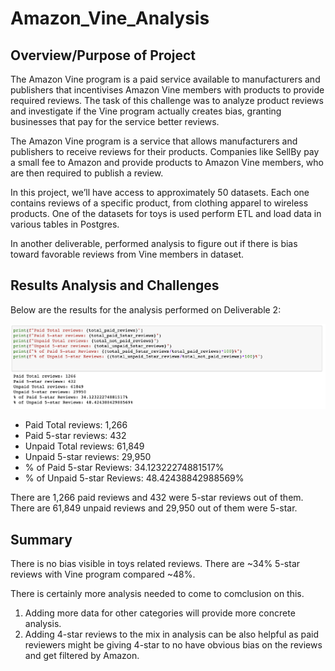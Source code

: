 # Amazon_Vine_Analysis

## Overview/Purpose of Project

The Amazon Vine program is a paid service available to manufacturers and publishers that incentivises Amazon Vine members with products to provide required reviews. The task of this challenge was to analyze product reviews and investigate if the Vine program actually creates bias, granting businesses that pay for the service better reviews.

The Amazon Vine program is a service that allows manufacturers and publishers to receive reviews for their products. Companies like SellBy pay a small fee to Amazon and provide products to Amazon Vine members, who are then required to publish a review.

In this project, we’ll have access to approximately 50 datasets. Each one contains reviews of a specific product, from clothing apparel to wireless products. One of the datasets for toys is used perform ETL and load data in various tables in Postgres.

In another deliverable, performed analysis to figure out if there is bias toward favorable reviews from Vine members in dataset.

## Results Analysis and Challenges

Below are the results for the analysis performed on Deliverable 2:

![image](https://github.com/hemalis/Amazon_Vine_Analysis/blob/main/images/image.png?raw=true)

- Paid Total reviews: 1,266
- Paid 5-star reviews: 432
- Unpaid Total reviews: 61,849
- Unpaid 5-star reviews: 29,950
- % of Paid 5-star Reviews: 34.12322274881517%
- % of Unpaid 5-star Reviews: 48.42438842988569%

There are 1,266 paid reviews and 432 were 5-star reviews out of them.
There are 61,849 unpaid reviews and 29,950 out of them were 5-star.

## Summary

There is no bias visible in toys related reviews. There are ~34% 5-star reviews with Vine program compared ~48%.

There is certainly more analysis needed to come to comclusion on this.

1. Adding more data for other categories will provide more concrete analysis.
2. Adding 4-star reviews to the mix in analysis can be also helpful as paid reviewers might be giving 4-star to no have obvious bias on the reviews and get filtered by Amazon.
